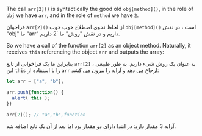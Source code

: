 The call `arr[2]()` is syntactically the good old `obj[method]()`, in the role of `obj` we have `arr`, and in the role of `method` we have `2`.

فراخوان `arr[2]()` از لحاظ نحوی اصطلاح خوب خوب `obj[method]()` است ، در نقش "obj" ما "arr" داریم و در نقش "روش" ما `2 داریم.

So we have a call of the function `arr[2]` as an object method. Naturally, it receives `this` referencing the object `arr` and outputs the array:

بنابراین ما یک فراخوانی از تابع `arr[2]` به عنوان یک روش شیء داریم. به طور طبیعی ، این `this` را با استفاده از `arr` ارجاع می دهد و آرایه را بیرون می کشد:

```js run
let arr = ["a", "b"];

arr.push(function() {
  alert( this );
})

arr[2](); // "a","b",function
```

آرایه 3 مقدار دارد: در ابتدا دارای دو مقدار بود اما بعد از آن یک تابع اضافه شد.

